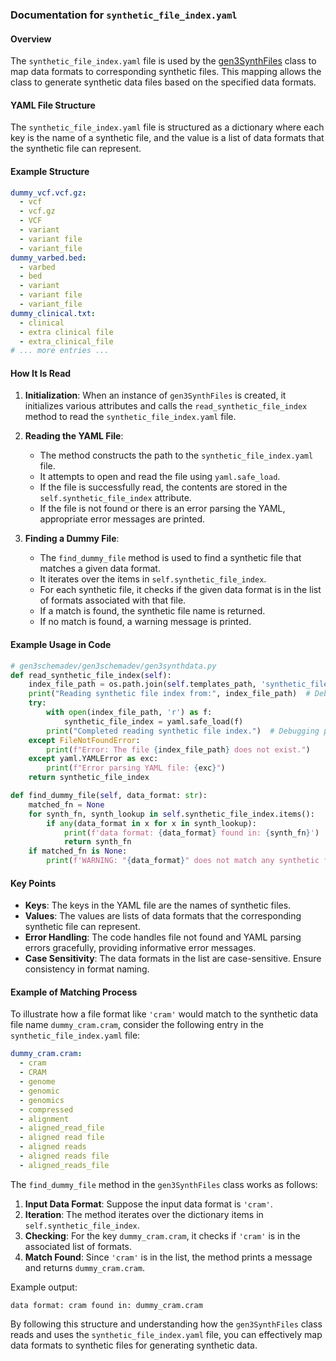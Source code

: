 ### Documentation for `synthetic_file_index.yaml`

#### Overview
The `synthetic_file_index.yaml` file is used by the [gen3SynthFiles](file:./gen3schemadev/gen3synthdata.py) class to map data formats to corresponding synthetic files. This mapping allows the class to generate synthetic data files based on the specified data formats.

#### YAML File Structure
The `synthetic_file_index.yaml` file is structured as a dictionary where each key is the name of a synthetic file, and the value is a list of data formats that the synthetic file can represent.

#### Example Structure
```yaml
dummy_vcf.vcf.gz:
  - vcf
  - vcf.gz
  - VCF
  - variant
  - variant file
  - variant_file
dummy_varbed.bed:
  - varbed
  - bed
  - variant
  - variant file
  - variant_file
dummy_clinical.txt:
  - clinical
  - extra clinical file
  - extra_clinical_file
# ... more entries ...
```

#### How It Is Read
1. **Initialization**: When an instance of `gen3SynthFiles` is created, it initializes various attributes and calls the `read_synthetic_file_index` method to read the `synthetic_file_index.yaml` file.

2. **Reading the YAML File**:
    - The method constructs the path to the `synthetic_file_index.yaml` file.
    - It attempts to open and read the file using `yaml.safe_load`.
    - If the file is successfully read, the contents are stored in the `self.synthetic_file_index` attribute.
    - If the file is not found or there is an error parsing the YAML, appropriate error messages are printed.

3. **Finding a Dummy File**:
    - The `find_dummy_file` method is used to find a synthetic file that matches a given data format.
    - It iterates over the items in `self.synthetic_file_index`.
    - For each synthetic file, it checks if the given data format is in the list of formats associated with that file.
    - If a match is found, the synthetic file name is returned.
    - If no match is found, a warning message is printed.

#### Example Usage in Code
```python 
# gen3schemadev/gen3schemadev/gen3synthdata.py
def read_synthetic_file_index(self):
    index_file_path = os.path.join(self.templates_path, 'synthetic_file_index.yaml')
    print("Reading synthetic file index from:", index_file_path)  # Debugging print
    try:
        with open(index_file_path, 'r') as f:
            synthetic_file_index = yaml.safe_load(f)
        print("Completed reading synthetic file index.")  # Debugging print
    except FileNotFoundError:
        print(f"Error: The file {index_file_path} does not exist.")
    except yaml.YAMLError as exc:
        print(f"Error parsing YAML file: {exc}")
    return synthetic_file_index

def find_dummy_file(self, data_format: str):
    matched_fn = None
    for synth_fn, synth_lookup in self.synthetic_file_index.items():
        if any(data_format in x for x in synth_lookup):
            print(f'data format: {data_format} found in: {synth_fn}')
            return synth_fn
    if matched_fn is None:
        print(f'WARNING: "{data_format}" does not match any synthetic files')
```

#### Key Points
- **Keys**: The keys in the YAML file are the names of synthetic files.
- **Values**: The values are lists of data formats that the corresponding synthetic file can represent.
- **Error Handling**: The code handles file not found and YAML parsing errors gracefully, providing informative error messages.
- **Case Sensitivity**: The data formats in the list are case-sensitive. Ensure consistency in format naming.

#### Example of Matching Process
To illustrate how a file format like `'cram'` would match to the synthetic data file name `dummy_cram.cram`, consider the following entry in the `synthetic_file_index.yaml` file:

```yaml
dummy_cram.cram:
  - cram
  - CRAM
  - genome
  - genomic
  - genomics
  - compressed
  - alignment
  - aligned_read_file
  - aligned read file
  - aligned reads
  - aligned reads file
  - aligned_reads_file
```

The `find_dummy_file` method in the `gen3SynthFiles` class works as follows:

1. **Input Data Format**: Suppose the input data format is `'cram'`.
2. **Iteration**: The method iterates over the dictionary items in `self.synthetic_file_index`.
3. **Checking**: For the key `dummy_cram.cram`, it checks if `'cram'` is in the associated list of formats.
4. **Match Found**: Since `'cram'` is in the list, the method prints a message and returns `dummy_cram.cram`.

Example output:
```plaintext
data format: cram found in: dummy_cram.cram
```

By following this structure and understanding how the `gen3SynthFiles` class reads and uses the `synthetic_file_index.yaml` file, you can effectively map data formats to synthetic files for generating synthetic data.